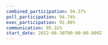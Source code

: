 ```yaml
---
combined_participation: 94.37%
poll_participation: 94.74%
exec_participation: 92.86%
communication: 95.31%
start_date: 2022-06-30T00:00:00.000Z
---
```

